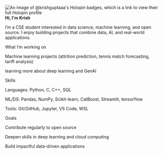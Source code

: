 ![An image of @krishguptaaa's Holopin badges, which is a link to view their full Holopin profile](https://holopin.me/krishguptaaa)
**Hi, I'm Krish**

I’m a CSE student interested in data science, machine learning, and open source.
I enjoy building projects that combine data, AI, and real-world applications.

What I’m working on

Machine learning projects (attrition prediction, tennis match forecasting, tariff analysis)

learning more about deep learning and GenAI

Skills

Languages: Python, C, C++, SQL

ML/DS: Pandas, NumPy, Scikit-learn, CatBoost, Streamlit, tensorflow

Tools: Git/GitHub, Jupyter, VS Code, WSL

Goals

Contribute regularly to open source

Deepen skills in deep learning and cloud computing

Build impactful data-driven applications

